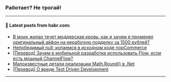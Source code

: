 ### Работает? Не трогай!

---
<!--
#### 🛠️ Technical stack:

![Java](https://img.shields.io/badge/Java-informational?logo=Oracle&style=flat&logoColor=white&color=FF4500)
![Kotlin](https://img.shields.io/badge/Kotlin-informational?logo=Kotlin&style=flat&logoColor=white&color=774D97)
![TS](https://img.shields.io/badge/TypeScript-informational?logo=typeScript&style=flat&logoColor=black&color=017acc)
![Python](https://img.shields.io/badge/Python-informational?logo=Python&style=flat&logoColor=black&color=ffdd54) <br>
![Spring](https://img.shields.io/badge/Spring-informational?logo=Spring&style=flat&logoColor=white&color=6DB33F) 
![SpringBoot](https://img.shields.io/badge/SpringBoot-informational?logo=SpringBoot&style=flat&logoColor=white&color=6DB33F)
![Nest](https://img.shields.io/badge/NestJS-informational?logo=NestJS&style=flat&logoColor=white&color=E0234E) 
![NodeJS](https://img.shields.io/badge/NodeJS-informational?logo=node.js&style=flat&logoColor=white&color=70A760)<br>
![PostgreSQL](https://img.shields.io/badge/PostgreSQL-informational?logo=PostgreSQL&style=flat&logoColor=white&color=DAA520)
![MongoDB](https://img.shields.io/badge/MongoDB-informational?logo=MongoDB&style=flat&logoColor=white&color=870000)
![Apache](https://img.shields.io/badge/Apache-informational?logo=apache&style=flat&logoColor=white&color=f74e28)

___ 


#### 🛠️ Most used languages:

[![Top Langs](https://github-readme-stats-git-master-advtsetting-gmailcom.vercel.app/api/top-langs/?username=zloylis&langs_count=10&hide_title=true&title_color=e6edf3&size_weight=0.5&count_weight=0.5&layout=compact&hide_border=true&theme=dracula)](https://github.com/zloylis)

---
-->

#### 💬 Latest posts from habr.com:

<!-- BLOG-POST-LIST:START -->
- [В моих жилах течет моддерская кровь: как и зачем я променял оригинальный айфон на нерабочую подделку за 1500 рублей?](https://habr.com/ru/companies/timeweb/articles/800633/?utm_source=habrahabr&utm_medium=rss&utm_campaign=800633)
- [Непобедимый null: копаемся в исходном коде nopCommerce](https://habr.com/ru/companies/pvs-studio/articles/801909/?utm_source=habrahabr&utm_medium=rss&utm_campaign=801909)
- [[Перевод] Зачем в мобильной разработке использовать Flow, если есть мощный ChannelFlow?](https://habr.com/ru/companies/otus/articles/801907/?utm_source=habrahabr&utm_medium=rss&utm_campaign=801907)
- [Малоизвестные детали реализации Math.Round&lpar;&rpar; в .Net](https://habr.com/ru/articles/801899/?utm_source=habrahabr&utm_medium=rss&utm_campaign=801899)
- [[Перевод] О вреде Test Driven Development](https://habr.com/ru/articles/801891/?utm_source=habrahabr&utm_medium=rss&utm_campaign=801891)
<!-- BLOG-POST-LIST:END -->

---
<!--[![Top Langs](https://github-readme-stats-git-master-advtsetting-gmailcom.vercel.app/api/top-langs/?username=zloylis&langs_count=10&hide_title=false&title_color=e6edf3&size_weight=0.5&count_weight=0.5&layout=compact&hide_border=true&theme=dracula)](https://github.com/zloylis)
![GitHub stats](https://github-readme-stats-git-master-advtsetting-gmailcom.vercel.app/api?username=zloylis&show_icons=true&hide_border=true&theme=dracula&hide_title=true&include_all_commits=true&count_private=true&hide=contribs&hide_rank=true)-->
